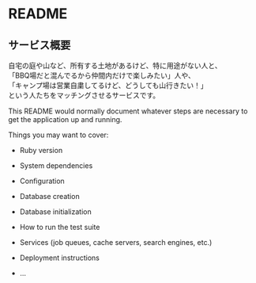 # README

## サービス概要

自宅の庭や山など、所有する土地があるけど、特に用途がない人と、  
「BBQ場だと混んでるから仲間内だけで楽しみたい」人や、  
「キャンプ場は営業自粛してるけど、どうしても山行きたい！」  
という人たちをマッチングさせるサービスです。

This README would normally document whatever steps are necessary to get the
application up and running.

Things you may want to cover:

* Ruby version

* System dependencies

* Configuration

* Database creation

* Database initialization

* How to run the test suite

* Services (job queues, cache servers, search engines, etc.)

* Deployment instructions

* ...
